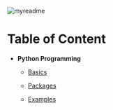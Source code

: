![myreadme](https://user-images.githubusercontent.com/70707092/95544092-d0b72880-09bf-11eb-90f7-bdca493307f7.png)

# Table of Content

- **Python Programming**

    - [Basics](https://github.com/mareksturek/programming-basics/blob/main/notebooks/python_basics.ipynb)
  

    - [Packages](https://github.com/mareksturek/programming-basics/blob/main/notebooks/python_packages.ipynb)
  

    - [Examples](https://github.com/mareksturek/programming-basics/blob/main/notebooks/python_examples.ipynb)     

